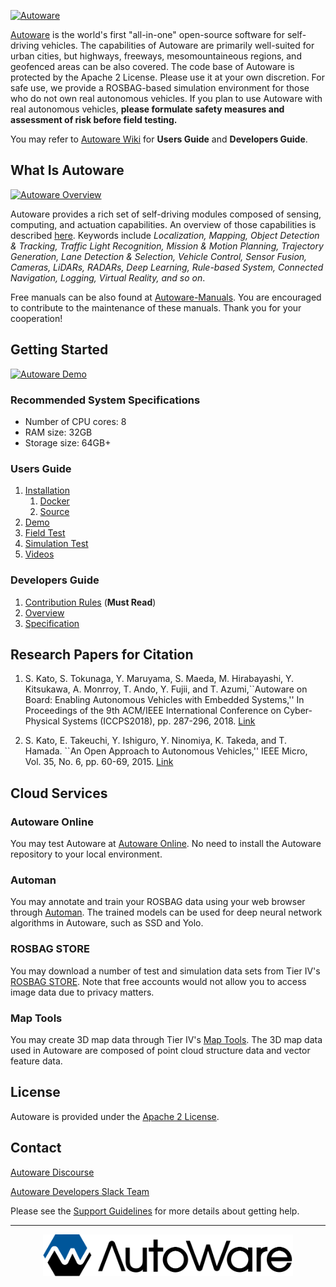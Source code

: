 [![Autoware](https://www.autoware.ai/static/img/autoware_web_img.png)](https://www.autoware.ai)

[Autoware](https://www.autoware.ai) is the world's first "all-in-one" open-source software for self-driving vehicles. The capabilities of Autoware are primarily well-suited for urban cities, but highways, freeways, mesomountaineous regions, and geofenced areas can be also covered. The code base of Autoware is protected by the Apache 2 License. Please use it at your own discretion. For safe use, we provide a ROSBAG-based simulation environment for those who do not own real autonomous vehicles. If you plan to use Autoware with real autonomous vehicles, **please formulate safety measures and assessment of risk before field testing.**

You may refer to [Autoware Wiki](https://gitlab.com/Autoware-AI/autoware.ai/autoware/wikis/home) for **Users Guide** and **Developers Guide**.

## What Is Autoware

[![Autoware
Overview](docs/images/autoware_overview.png)](https://github.com/Autoware-AI/autoware.ai/wiki/Overview)

Autoware provides a rich set of self-driving modules composed of sensing, computing, and actuation capabilities. An overview of those capabilities is described [here](https://github.com/Autoware-AI/autoware.ai/wiki/Overview). Keywords include *Localization, Mapping, Object Detection & Tracking, Traffic Light Recognition, Mission & Motion Planning, Trajectory Generation, Lane Detection & Selection, Vehicle Control, Sensor Fusion, Cameras, LiDARs, RADARs, Deep Learning, Rule-based System, Connected Navigation, Logging, Virtual Reality, and so on*.

Free manuals can be also found at [Autoware-Manuals](https://github.com/CPFL/Autoware-Manuals). You are encouraged to contribute to the maintenance of these manuals. Thank you for your cooperation!

## Getting Started

[![Autoware Demo](docs/images/autoware_demo.png)](https://github.com/Autoware-AI/autoware.ai/wiki/Demo)

### Recommended System Specifications

- Number of CPU cores: 8
- RAM size: 32GB
- Storage size: 64GB+

### Users Guide

1. [Installation](https://gitlab.com/Autoware-AI/autoware.ai/autoware/wikis/Installation)
    1. [Docker](https://gitlab.com/Autoware-AI/autoware.ai/autoware/wikis/Docker)
    1. [Source](https://gitlab.com/Autoware-AI/autoware.ai/autoware/wikis/Source-Build)
1. [Demo](https://gitlab.com/Autoware-AI/autoware.ai/autoware/wikis/ROSBAG-Demo)
1. [Field Test](https://gitlab.com/Autoware-AI/autoware.ai/autoware/wikis/Field-Test)
1. [Simulation Test](https://gitlab.com/Autoware-AI/autoware.ai/autoware/wikis/Simulation-Demo)
1. [Videos](https://gitlab.com/Autoware-AI/autoware.ai/autoware/wikis/Videos)

### Developers Guide

1. [Contribution Rules](https://gitlab.com/Autoware-AI/autoware.ai/autoware/wikis/Contributing-to-Autoware) (**Must Read**)
1. [Overview](https://gitlab.com/Autoware-AI/autoware.ai/autoware/wikis/Overvieww)
1. [Specification](https://gitlab.com/Autoware-AI/autoware.ai/autoware/wikis/Specification)


## Research Papers for Citation

1. S. Kato, S. Tokunaga, Y. Maruyama, S. Maeda, M. Hirabayashi, Y. Kitsukawa, A. Monrroy, T. Ando, Y. Fujii, and T. Azumi,``Autoware on Board: Enabling Autonomous Vehicles with Embedded Systems,'' In Proceedings of the 9th ACM/IEEE International Conference on Cyber-Physical Systems (ICCPS2018),  pp. 287-296, 2018. [Link](https://dl.acm.org/citation.cfm?id=3207930)

2. S. Kato, E. Takeuchi, Y. Ishiguro, Y. Ninomiya, K. Takeda, and T. Hamada. ``An Open Approach to Autonomous Vehicles,'' IEEE Micro, Vol. 35, No. 6, pp. 60-69, 2015. [Link](https://ieeexplore.ieee.org/document/7368032/)

## Cloud Services

### Autoware Online

You may test Autoware at [Autoware Online](http://autoware.online/). No need to install the Autoware repository to your local environment.

### Automan

You may annotate and train your ROSBAG data using your web browser through [Automan](https://www.automan.ai). The trained models can be used for deep neural network algorithms in Autoware, such as SSD and Yolo.

### ROSBAG STORE

You may download a number of test and simulation data sets from Tier IV's [ROSBAG STORE](https://rosbag.tier4.jp). Note that free accounts would not allow you to access image data due to privacy matters. 

### Map Tools

You may create 3D map data through Tier IV's [Map Tools](https://maptools.tier4.jp/). The 3D map data used in Autoware are composed of point cloud structure data and vector feature data.

## License

Autoware is provided under the [Apache 2 License](https://gitlab.com/Autoware-AI/autoware.ai/autoware/blob/master/LICENSE).

## Contact

[Autoware Discourse](https://discourse.ros.org/c/autoware)

[Autoware Developers Slack Team](https://autoware.herokuapp.com/)

Please see the [Support Guidelines](https://gitlab.com/Autoware-AI/autoware.ai/autoware/wikis/Support-guidelines) for more details about getting help.

***
<div align="center"><img src="docs/images/autoware_logo_1.png" width="400"/></div>
